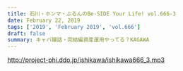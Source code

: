 ```yaml
---
title: 石川・ホンマ・ぶるんのBe-SIDE Your Life! vol.666-3
date: February 22, 2019
tags: ['2019', 'February 2019', 'vol.666']
draft: false
summary: キャバ嬢話・完結編資産運用やってる？KAGAWA
---
```


http://project-phi.ddo.jp/ishikawa/ishikawa666_3.mp3